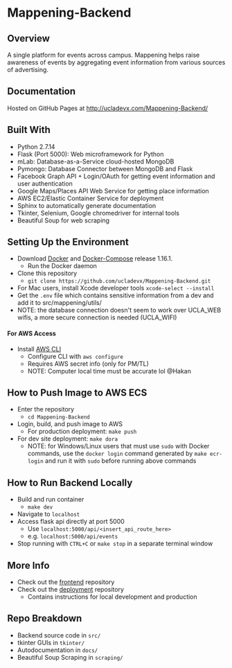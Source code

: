 # Mappening-Backend

## Overview
A single platform for events across campus. Mappening helps raise awareness of events by aggregating event information from various sources of advertising.

## Documentation
Hosted on GitHub Pages at http://ucladevx.com/Mappening-Backend/

## Built With
- Python 2.7.14
- Flask (Port 5000): Web microframework for Python
- mLab: Database-as-a-Service cloud-hosted MongoDB
- Pymongo: Database Connector between MongoDB and Flask
- Facebook Graph API + Login/OAuth for getting event information and user authentication
- Google Maps/Places API Web Service for getting place information
- AWS EC2/Elastic Container Service for deployment
- Sphinx to automatically generate documentation
- Tkinter, Selenium, Google chromedriver for internal tools
- Beautiful Soup for web scraping

## Setting Up the Environment
- Download [Docker](https://www.docker.com) and [Docker-Compose](https://github.com/docker/compose/releases) release 1.16.1.
  - Run the Docker daemon
- Clone this repository
  - `git clone https://github.com/ucladevx/Mappening-Backend.git`
- For Mac users, install Xcode developer tools `xcode-select --install`
- Get the `.env` file which contains sensitive information from a dev and add it to src/mappening/utils/
- NOTE: the database connection doesn't seem to work over UCLA_WEB wifis, a more secure connection is needed (UCLA_WIFI)

#### For AWS Access

- Install [AWS CLI](https://docs.aws.amazon.com/cli/latest/userguide/cli-chap-install.html)
  - Configure CLI with `aws configure`
  - Requires AWS secret info (only for PM/TL)
  - NOTE: Computer local time must be accurate lol @Hakan

## How to Push Image to AWS ECS
- Enter the repository
  - `cd Mappening-Backend`
- Login, build, and push image to AWS
  - For production deployment: `make push`
- For dev site deployment: `make dora`
  - NOTE: for Windows/Linux users that must use `sudo` with Docker commands, use the `docker login` command generated by `make ecr-login` and run it with `sudo` before running above commands
  

## How to Run Backend Locally
- Build and run container
  - `make dev`
- Navigate to `localhost`
- Access flask api directly at port 5000
  - Use `localhost:5000/api/<insert_api_route_here>`
  - e.g. `localhost:5000/api/events`
- Stop running with `CTRL+C` or `make stop` in a separate terminal window

## More Info
- Check out the [frontend](https://github.com/ucladevx/Mappening-Frontend) repository
- Check out the [deployment](https://github.com/ucladevx/Mappening) repository
  - Contains instructions for local development and production

## Repo Breakdown
- Backend source code in `src/`
- tkinter GUIs in `tkinter/`
- Autodocumentation in `docs/`
- Beautiful Soup Scraping in `scraping/`
